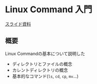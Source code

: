 # Linux Command 入門

[スライド資料](../pdf/intro_linux_command.pdf )

## 概要
Linux Commandの基本について説明した

- ディレクトリとファイルの概念
- カレントディレクトリの概念
- 基本的なコマンド(`ls`, `cd`, `cp`, `mv`...)

